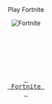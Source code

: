 <div align = center>
<div = #>
</h3 style="text-align: center;" markdown="1">Play Fortnite</h3>

  ![Fortnite](https://github.com/SilkUFC/silkufc.github.io/assets/131222600/0e9eed0e-e229-4b51-a3df-6d835195ddf5)

<br>
 
<br>
<br>

<br>
<br>

[<kbd> <br> Fortnite <br> </kbd>][KBD]

</div>

<br>
<br>

<!---------------------------------------------------------------------------->


[KBD]: sd.md
[#]: #


<!---------------------------------[ Badges ]---------------------------------->


